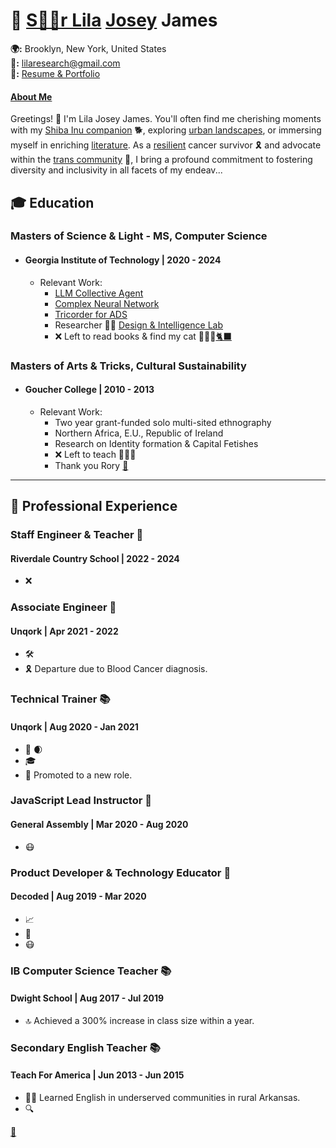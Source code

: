 <link rel="stylesheet" type="text/css" href="styles.css">

# 🌟 [S🏳️‍⚧️r Lila](https://drive.google.com/drive/folders/1N2aS86WJToIhjn9yqR5MIogSWHtFNDYk?usp=sharing) [Josey](https://www.washingtonpost.com/archive/local/1992/07/22/osprey-crash-probe-awaits-salvage/59364962-c294-43c5-af4f-f63ba71942fd/) James
**🌍:** Brooklyn, New York, United States  
**🚀:** lilaresearch@gmail.com  
**🎨:** [Resume & Portfolio](https://github.com/LilaShiba)


#### [About Me](https://www.youtube.com/watch?v=f3l9KrTye98)

Greetings! 👋 I'm Lila Josey James. You'll often find me cherishing moments with my [Shiba Inu companion](https://www.mondou.com/en-CA/blogs/advice/dog/the-shiba-inu-japans-national-treasure-ad11.html) 🐕, exploring [urban landscapes](https://en.wikipedia.org/wiki/Dead_Horse_Bay), or immersing myself in enriching [literature](https://www.amazon.com/Too-Like-Lightning-Terra-Ignota/dp/0765378019). As a [resilient](https://www.cancer.gov/publications/dictionaries/cancer-terms/def/intensive-chemotherapy) cancer survivor 🎗️ and advocate within the [trans community](https://www.plannedparenthood.org/learn/gender-identity/transgender) 🌈, I bring a profound commitment to fostering diversity and inclusivity in all facets of my endeav...

## 🎓 Education

### Masters of Science & Light - MS, Computer Science
- #### Georgia Institute of Technology | 2020 - 2024
  - Relevant Work:
    - [LLM Collective Agent](https://github.com/LilaShiba/SND_Agents)
    - [Complex Neural Network](https://github.com/LilaShiba/neural_collective_network)
    - [Tricorder for ADS](https://github.com/LilaShiba/third_wave)
    - Researcher 🧑‍🏫 [Design & Intelligence Lab](https://dilab.gatech.edu/)
    - ❌ Left to read books & find my cat 🦊🏹🌳[🐈‍⬛](https://en.wikipedia.org/wiki/Pangur_B%C3%A1n)
      
### Masters of Arts & Tricks, Cultural Sustainability
- #### Goucher College | 2010 - 2013
  - Relevant Work:
    - Two year grant-funded solo multi-sited ethnography
    - Northern Africa, E.U., Republic of Ireland
    - Research on Identity formation & Capital Fetishes
    - ❌ Left to teach 📗📙📖
    - Thank you Rory [🌱](https://en.wikipedia.org/wiki/The_Man_Who_Planted_Trees)

--- 

## 💼 Professional Experience

### Staff Engineer & Teacher 🍉
#### Riverdale Country School | 2022 - 2024
- ❌
  
### Associate Engineer 🚀
#### Unqork | Apr 2021 - 2022
- 🛠️ 
- 🎗️ Departure due to Blood Cancer diagnosis.

### Technical Trainer 📚
#### Unqork | Aug 2020 - Jan 2021
- 🚀 🌒
- 🎓 
- 🥇 Promoted to a new role.

### JavaScript Lead Instructor 🌟
#### General Assembly | Mar 2020 - Aug 2020
- 😷

### Product Developer & Technology Educator 🚀
#### Decoded | Aug 2019 - Mar 2020
- 📈 
- 🤖 
- 😷 

### IB Computer Science Teacher 📚
#### Dwight School | Aug 2017 - Jul 2019
- 🔝 Achieved a 300% increase in class size within a year.

### Secondary English Teacher 📚
#### Teach For America | Jun 2013 - Jun 2015
- 👩‍🏫 Learned English in underserved communities in rural Arkansas.
- 🔍


[💖](https://github.com/LilaShiba/resume2024/blob/main/Screenshot%202024-05-17%20at%2012.07.51%20PM.png)

